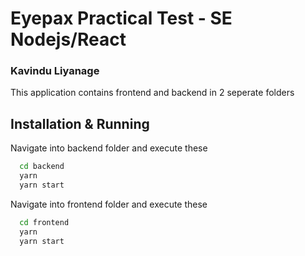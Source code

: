 

# Eyepax Practical Test - SE Nodejs/React
### Kavindu Liyanage

This application contains frontend and backend in 2 seperate folders


## Installation & Running

Navigate into backend folder and execute these 

```bash
  cd backend
  yarn
  yarn start
```

Navigate into frontend folder and execute these 

```bash
  cd frontend
  yarn
  yarn start
```

